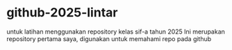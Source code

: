 # github-2025-lintar
untuk latihan menggunakan repository kelas sif-a tahun 2025
Ini merupakan repository pertama saya, digunakan untuk memahami repo pada github
